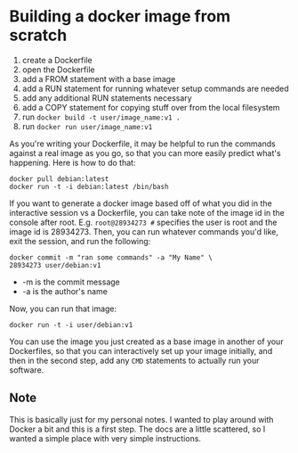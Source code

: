# Building a docker image from scratch

1. create a Dockerfile
1. open the Dockerfile
1. add a FROM statement with a base image
1. add a RUN statement for running whatever setup commands are needed
1. add any additional RUN statements necessary
1. add a COPY statement for copying stuff over from the local filesystem
1. run `docker build -t user/image_name:v1 .`
1. run `docker run user/image_name:v1`

As you're writing your Dockerfile, it may be helpful to run the commands against a real
image as you go, so that you can more easily predict what's happening. Here is how to do
that:

    docker pull debian:latest
    docker run -t -i debian:latest /bin/bash

If you want to generate a docker image based off of what you did in the interactive session
vs a Dockerfile, you can take note of the image id in the console after root. E.g.
`root@28934273 #` specifies the user is root and the image id is 28934273. Then, you can 
run whatever commands you'd like, exit the session, and run the following:

    docker commit -m "ran some commands" -a "My Name" \
    28934273 user/debian:v1

* -m is the commit message
* -a is the author's name

Now, you can run that image:

    docker run -t -i user/debian:v1

You can use the image you just created as a base image in another of your Dockerfiles, so that
you can interactively set up your image initially, and then in the second step, add any `CMD`
statements to actually run your software.

## Note

This is basically just for my personal notes. I wanted to play around with Docker a bit
and this is a first step. The docs are a little scattered, so I wanted a simple place
with very simple instructions.
